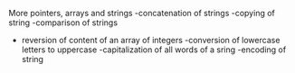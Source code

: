 More pointers, arrays and strings
-concatenation of strings
-copying of string
-comparison of strings
- reversion of content of an array of integers
-conversion of lowercase letters to uppercase
-capitalization of all words of a sring
-encoding of string
